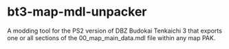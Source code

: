 # bt3-map-mdl-unpacker
A modding tool for the PS2 version of DBZ Budokai Tenkaichi 3 that exports one or all sections of the 00_map_main_data.mdl file within any map PAK.
